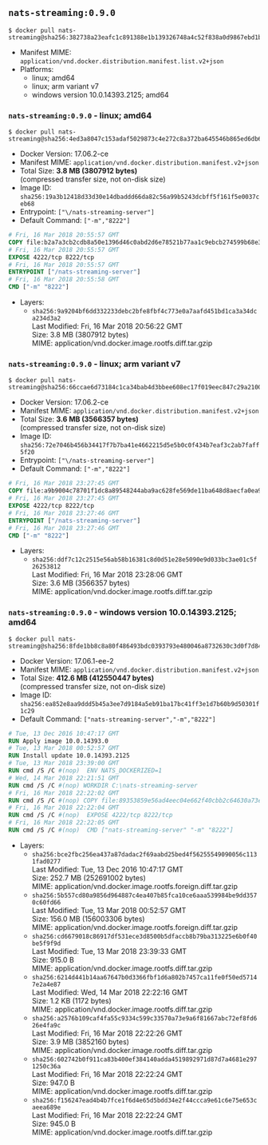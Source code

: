 ## `nats-streaming:0.9.0`

```console
$ docker pull nats-streaming@sha256:382738a23eafc1c891388e1b139326748a4c52f838a0d9867ebd1b8dbc619077
```

-	Manifest MIME: `application/vnd.docker.distribution.manifest.list.v2+json`
-	Platforms:
	-	linux; amd64
	-	linux; arm variant v7
	-	windows version 10.0.14393.2125; amd64

### `nats-streaming:0.9.0` - linux; amd64

```console
$ docker pull nats-streaming@sha256:4ed3a8047c153adaf5029873c4e272c8a372ba645546b865ed6db6c0642144b8
```

-	Docker Version: 17.06.2-ce
-	Manifest MIME: `application/vnd.docker.distribution.manifest.v2+json`
-	Total Size: **3.8 MB (3807912 bytes)**  
	(compressed transfer size, not on-disk size)
-	Image ID: `sha256:19a3b12418d33d30e14dbaddd66da82c56a99b5243dcbff5f161f5e0037ceb68`
-	Entrypoint: `["\/nats-streaming-server"]`
-	Default Command: `["-m","8222"]`

```dockerfile
# Fri, 16 Mar 2018 20:55:57 GMT
COPY file:b2a7a3cb2cdb8a50e1396d46c0abd2d6e78521b77aa1c9ebcb274599b68e343a in /nats-streaming-server 
# Fri, 16 Mar 2018 20:55:57 GMT
EXPOSE 4222/tcp 8222/tcp
# Fri, 16 Mar 2018 20:55:57 GMT
ENTRYPOINT ["/nats-streaming-server"]
# Fri, 16 Mar 2018 20:55:58 GMT
CMD ["-m" "8222"]
```

-	Layers:
	-	`sha256:9a9204bf6dd332233debc2bfe8fbf4c773e0a7aafd451bd1ca3a34dca234d3a2`  
		Last Modified: Fri, 16 Mar 2018 20:56:22 GMT  
		Size: 3.8 MB (3807912 bytes)  
		MIME: application/vnd.docker.image.rootfs.diff.tar.gzip

### `nats-streaming:0.9.0` - linux; arm variant v7

```console
$ docker pull nats-streaming@sha256:66ccae6d73184c1ca34bab4d3bbee608ec17f019eec847c29a210055aea9e8a1
```

-	Docker Version: 17.06.2-ce
-	Manifest MIME: `application/vnd.docker.distribution.manifest.v2+json`
-	Total Size: **3.6 MB (3566357 bytes)**  
	(compressed transfer size, not on-disk size)
-	Image ID: `sha256:72e7046b456b34417f7b7ba41e4662215d5e5b0c0f434b7eaf3c2ab7faff5f20`
-	Entrypoint: `["\/nats-streaming-server"]`
-	Default Command: `["-m","8222"]`

```dockerfile
# Fri, 16 Mar 2018 23:27:45 GMT
COPY file:a9b9004c78701f1dc8a89548244aba9ac628fe569de11ba648d8aecfa0ea91b2 in /nats-streaming-server 
# Fri, 16 Mar 2018 23:27:45 GMT
EXPOSE 4222/tcp 8222/tcp
# Fri, 16 Mar 2018 23:27:46 GMT
ENTRYPOINT ["/nats-streaming-server"]
# Fri, 16 Mar 2018 23:27:46 GMT
CMD ["-m" "8222"]
```

-	Layers:
	-	`sha256:ddf7c12c2515e56ab58b16381c8d0d51e28e5090e9d033bc3ae01c5f26253812`  
		Last Modified: Fri, 16 Mar 2018 23:28:06 GMT  
		Size: 3.6 MB (3566357 bytes)  
		MIME: application/vnd.docker.image.rootfs.diff.tar.gzip

### `nats-streaming:0.9.0` - windows version 10.0.14393.2125; amd64

```console
$ docker pull nats-streaming@sha256:8fde1bb8c8a80f486493bdc0393793e480046a8732630c3d0f7d84df54a1d476
```

-	Docker Version: 17.06.1-ee-2
-	Manifest MIME: `application/vnd.docker.distribution.manifest.v2+json`
-	Total Size: **412.6 MB (412550447 bytes)**  
	(compressed transfer size, not on-disk size)
-	Image ID: `sha256:ea852e8aa9ddd5b45a3ee7d9184a5eb91ba17bc41ff3e1d7b60b9d50301f1c29`
-	Default Command: `["nats-streaming-server","-m","8222"]`

```dockerfile
# Tue, 13 Dec 2016 10:47:17 GMT
RUN Apply image 10.0.14393.0
# Tue, 13 Mar 2018 00:52:57 GMT
RUN Install update 10.0.14393.2125
# Tue, 13 Mar 2018 23:39:00 GMT
RUN cmd /S /C #(nop)  ENV NATS_DOCKERIZED=1
# Wed, 14 Mar 2018 22:21:51 GMT
RUN cmd /S /C #(nop) WORKDIR C:\nats-streaming-server
# Fri, 16 Mar 2018 22:22:02 GMT
RUN cmd /S /C #(nop) COPY file:89353859e56ad4eec04e662f40cbb2c64630a73e0df63e4deb487a48c0fc0d44 in nats-streaming-server.exe 
# Fri, 16 Mar 2018 22:22:04 GMT
RUN cmd /S /C #(nop)  EXPOSE 4222/tcp 8222/tcp
# Fri, 16 Mar 2018 22:22:05 GMT
RUN cmd /S /C #(nop)  CMD ["nats-streaming-server" "-m" "8222"]
```

-	Layers:
	-	`sha256:bce2fbc256ea437a87dadac2f69aabd25bed4f56255549090056c1131fad0277`  
		Last Modified: Tue, 13 Dec 2016 10:47:17 GMT  
		Size: 252.7 MB (252691002 bytes)  
		MIME: application/vnd.docker.image.rootfs.foreign.diff.tar.gzip
	-	`sha256:5b557cd80a9856d964887c4ea407b85fca10ce6aaa539984be9dd3570c60fd66`  
		Last Modified: Tue, 13 Mar 2018 00:52:57 GMT  
		Size: 156.0 MB (156003306 bytes)  
		MIME: application/vnd.docker.image.rootfs.foreign.diff.tar.gzip
	-	`sha256:cd6679018c86917df531ece3d8500b5dfaccb8b79ba313225e6b0f40be5f9f9d`  
		Last Modified: Tue, 13 Mar 2018 23:39:33 GMT  
		Size: 915.0 B  
		MIME: application/vnd.docker.image.rootfs.diff.tar.gzip
	-	`sha256:6214d441b14aa67647b0d3366fbf1d6a802b7457ca11fe0f50ed57147e2a4e87`  
		Last Modified: Wed, 14 Mar 2018 22:22:16 GMT  
		Size: 1.2 KB (1172 bytes)  
		MIME: application/vnd.docker.image.rootfs.diff.tar.gzip
	-	`sha256:a2576b109caf4fa55c9334c599c33570a73e9a6f81667abc72ef8fd626e4fa9c`  
		Last Modified: Fri, 16 Mar 2018 22:22:26 GMT  
		Size: 3.9 MB (3852160 bytes)  
		MIME: application/vnd.docker.image.rootfs.diff.tar.gzip
	-	`sha256:602742b0f911ca83b400ef384140adda4519892971d87d7a4681e2971250c36a`  
		Last Modified: Fri, 16 Mar 2018 22:22:24 GMT  
		Size: 947.0 B  
		MIME: application/vnd.docker.image.rootfs.diff.tar.gzip
	-	`sha256:f156247ead4b4b7fce1f6d4e65d5bdd34e2f44ccca9e61c6e75e653caeea689e`  
		Last Modified: Fri, 16 Mar 2018 22:22:24 GMT  
		Size: 945.0 B  
		MIME: application/vnd.docker.image.rootfs.diff.tar.gzip

